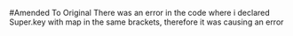 #Amended To Original 
There was an error in the code where i declared Super.key with map in the same brackets, therefore it was causing an error